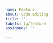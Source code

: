 ```yaml
---
name: Feature
about: Code editing
title: ''
labels: tg/feature
assignees: ''

---
```


<!--
First, add an action tag (act/*).

Then write edit summary and purpose here.
-->
